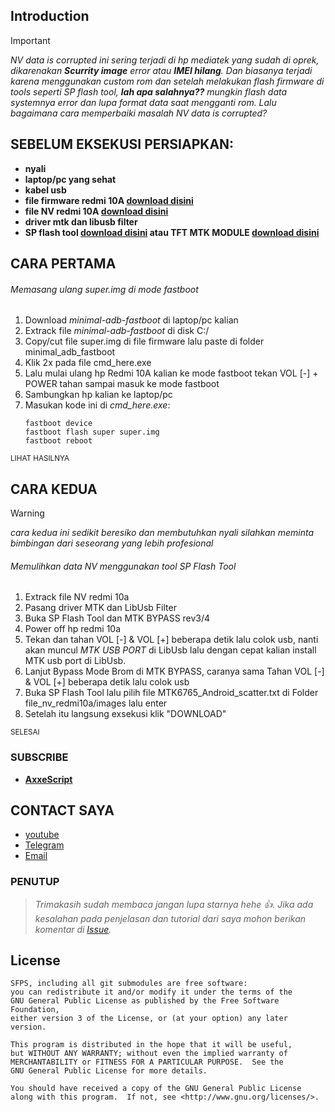 ## Introduction
> [!IMPORTANT]
  _NV data is corrupted ini sering terjadi di hp mediatek yang sudah di oprek, dikarenakan **_Scurrity image_** error atau **_IMEI hilang_**. Dan biasanya terjadi karena menggunakan custom rom dan setelah melakukan flash firmware di tools seperti SP flash tool, **_lah apa salahnya??_** mungkin flash data systemnya error dan lupa format data saat mengganti rom. Lalu bagaimana cara memperbaiki masalah NV data is corrupted?_

## SEBELUM EKSEKUSI PERSIAPKAN:
- **nyali**
- **laptop/pc yang sehat**
- **kabel usb**
- **file firmware redmi 10A [download disini](https://xmfirmwareupdater.com/miui/dandelion/stable%20beta/V12.5.5.0.RCZIDXM/)**
- **file NV redmi 10A [download disini](https://github.com/axxescript/nv-data-is-corrupted-redmi-10a-fix/releases/tag/by_axxescript)**
- **driver mtk dan libusb filter**
- **SP flash tool [download disini](https://spflashtools.com/) atau TFT MTK MODULE [download disini](https://bestflashfile.com/tft-mtk-module-tool/)**
 
## CARA PERTAMA 
###### Memasang ulang super.img di mode fastboot
1. Download _minimal-adb-fastboot_ di laptop/pc kalian
2. Extrack file _minimal-adb-fastboot_ di disk C:/
3. Copy/cut file super.img di file firmware lalu paste di folder minimal_adb_fastboot
4. Klik 2x pada file cmd_here.exe
5. Lalu mulai ulang hp Redmi 10A kalian ke mode fastboot tekan VOL [-] + POWER tahan sampai masuk ke mode fastboot
6. Sambungkan hp kalian ke laptop/pc
7. Masukan kode ini di _cmd_here.exe_:
   ```
   fastboot device
   fastboot flash super super.img
   fastboot reboot

   ```
<sub>LIHAT HASILNYA


##  CARA KEDUA
> [!WARNING]
> _cara kedua ini sedikit beresiko dan membutuhkan nyali silahkan meminta bimbingan dari seseorang yang lebih profesional_
###### Memulihkan data NV menggunakan tool SP Flash Tool
1. Extrack file NV redmi 10a
2. Pasang driver MTK dan LibUsb Filter
3. Buka SP Flash Tool dan MTK BYPASS rev3/4
4. Power off hp redmi 10a
5. Tekan dan tahan VOL [-] & VOL [+] beberapa detik lalu colok usb, nanti akan muncul _MTK USB PORT_ di LibUsb lalu dengan cepat kalian install MTK usb port di LibUsb.
6. Lanjut Bypass Mode Brom di MTK BYPASS, caranya sama Tahan VOL [-] & VOL [+] beberapa detik lalu colok usb
7. Buka SP Flash Tool lalu pilih file MTK6765_Android_scatter.txt di Folder file_nv_redmi10a/images lalu enter
8. Setelah itu langsung exsekusi klik "DOWNLOAD"

<sub>SELESAI

### SUBSCRIBE
- **[AxxeScript](https://youtube.com/@AxxeScript)**


## CONTACT SAYA
- [youtube](https://youtube.com/@AxxeScript)
- [Telegram](https://t.me/@AxxeBD)
- [Email](mailto:axxescript@gmail.com)




### PENUTUP

> _Trimakasih sudah membaca jangan lupa starnya hehe :+1:. Jika ada kesalahan pada penjelasan dan tutorial dari saya mohon berikan komentar di [Issue](https://github.com/axxescript/nv-data-is-corrupted-redmi-10a-fix/issues/1)._


## License

    SFPS, including all git submodules are free software:
    you can redistribute it and/or modify it under the terms of the
    GNU General Public License as published by the Free Software Foundation,
    either version 3 of the License, or (at your option) any later version.

    This program is distributed in the hope that it will be useful,
    but WITHOUT ANY WARRANTY; without even the implied warranty of
    MERCHANTABILITY or FITNESS FOR A PARTICULAR PURPOSE.  See the
    GNU General Public License for more details.

    You should have received a copy of the GNU General Public License
    along with this program.  If not, see <http://www.gnu.org/licenses/>.
